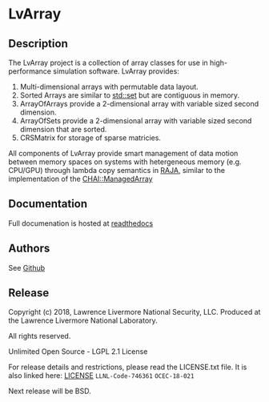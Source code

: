 # LvArray
Description
-----------
The LvArray project is a collection of array classes for use in high-performance
simulation software.
LvArray provides:
 1. Multi-dimensional arrays with permutable data layout.
 2. Sorted Arrays are similar to [std::set](https://en.cppreference.com/w/cpp/container/set) but are contiguous in memory.
 3. ArrayOfArrays provide a 2-dimensional array with variable sized second dimension.
 4. ArrayOfSets provide a 2-dimensional array with variable sized second dimension that are sorted.
 5. CRSMatrix for storage of sparse matricies.
 
All components of LvArray provide smart management of data motion between memory
spaces on systems with hetergeneous memory (e.g. CPU/GPU) through lambda copy
semantics in [RAJA](https://github.com/LLNL/RAJA), similar to the implementation of the [CHAI::ManagedArray](https://github.com/LLNL/CHAI)
 

Documentation
---------------------

Full documenation is hosted at [readthedocs](https://lvarray.readthedocs.io/en/latest/)

Authors
-------
See [Github](https://github.com/GEOSX/cxx-utilities/graphs/contributors)

Release
-------

Copyright (c) 2018, Lawrence Livermore National Security, LLC.
Produced at the Lawrence Livermore National Laboratory.

All rights reserved.

Unlimited Open Source - LGPL 2.1 License

For release details and restrictions, please read the LICENSE.txt file.
It is also linked here:
[LICENSE](./LICENSE) 
`LLNL-Code-746361`  `OCEC-18-021`

Next release will be BSD.
